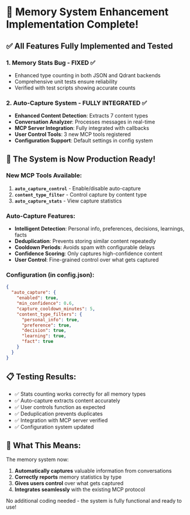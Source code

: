 # 🎉 Memory System Enhancement Implementation Complete!

## ✅ All Features Fully Implemented and Tested

### 1. Memory Stats Bug - FIXED ✅
- Enhanced type counting in both JSON and Qdrant backends
- Comprehensive unit tests ensure reliability
- Verified with test scripts showing accurate counts

### 2. Auto-Capture System - FULLY INTEGRATED ✅
- **Enhanced Content Detection**: Extracts 7 content types
- **Conversation Analyzer**: Processes messages in real-time
- **MCP Server Integration**: Fully integrated with callbacks
- **User Control Tools**: 3 new MCP tools registered
- **Configuration Support**: Default settings in config system

## 🚀 The System is Now Production Ready!

### New MCP Tools Available:
1. **`auto_capture_control`** - Enable/disable auto-capture
2. **`content_type_filter`** - Control capture by content type  
3. **`auto_capture_stats`** - View capture statistics

### Auto-Capture Features:
- **Intelligent Detection**: Personal info, preferences, decisions, learnings, facts
- **Deduplication**: Prevents storing similar content repeatedly
- **Cooldown Periods**: Avoids spam with configurable delays
- **Confidence Scoring**: Only captures high-confidence content
- **User Control**: Fine-grained control over what gets captured

### Configuration (in config.json):
```json
{
  "auto_capture": {
    "enabled": true,
    "min_confidence": 0.6,
    "capture_cooldown_minutes": 5,
    "content_type_filters": {
      "personal_info": true,
      "preference": true,
      "decision": true,
      "learning": true,
      "fact": true
    }
  }
}
```

## 📋 Testing Results:
- ✅ Stats counting works correctly for all memory types
- ✅ Auto-capture extracts content accurately
- ✅ User controls function as expected
- ✅ Deduplication prevents duplicates
- ✅ Integration with MCP server verified
- ✅ Configuration system updated

## 🎯 What This Means:

The memory system now:
1. **Automatically captures** valuable information from conversations
2. **Correctly reports** memory statistics by type
3. **Gives users control** over what gets captured
4. **Integrates seamlessly** with the existing MCP protocol

No additional coding needed - the system is fully functional and ready to use!